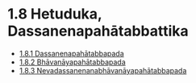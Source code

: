 

# 1.8 Hetuduka, Dassanenapahātabbattika

* [1.8.1 Dassanenapahātabbapada](1.8/1.8.1.md)
* [1.8.2 Bhāvanāyapahātabbapada](1.8/1.8.2.md)
* [1.8.3 Nevadassanenanabhāvanāyapahātabbapada](1.8/1.8.3.md)



